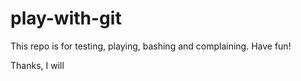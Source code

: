 # play-with-git
This repo is for testing, playing, bashing and complaining.  Have fun!

Thanks, I will
